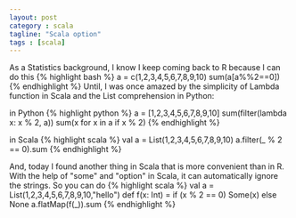 ```yaml
---
layout: post
category : scala
tagline: "Scala option"
tags : [scala]
---
```


As a Statistics background, I know I keep coming back to R because I can do this
{% highlight bash %}
a = c(1,2,3,4,5,6,7,8,9,10)
sum(a[a%%2==0])
{% endhighlight %}
Until, I was once amazed by the simplicity of Lambda function in Scala and the List comprehension in Python: 

in Python
{% highlight python %}
a = [1,2,3,4,5,6,7,8,9,10]
sum(filter(lambda x: x % 2, a))
sum(x for x in a if x % 2)
{% endhighlight %}

in Scala
{% highlight scala %}
val a = List(1,2,3,4,5,6,7,8,9,10)
a.filter(_ % 2 == 0).sum
{% endhighlight %}

And, today I found another thing in Scala that is more convenient than in R.
With the help of "some" and "option" in Scala, it can automatically ignore the strings. So you can do 
{% highlight scala %}
val a = List(1,2,3,4,5,6,7,8,9,10,"hello")
def f(x: Int) = if (x % 2 == 0) Some(x) else None
a.flatMap(f(_)).sum
{% endhighlight %}
